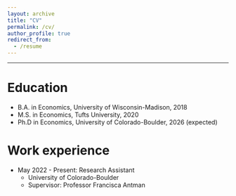 ```yaml
---
layout: archive
title: "CV"
permalink: /cv/
author_profile: true
redirect_from:
  - /resume
---
```

<hr>


Education
======
* B.A. in Economics, University of Wisconsin-Madison, 2018
* M.S. in Economics, Tufts University, 2020
* Ph.D in Economics, University of Colorado-Boulder, 2026 (expected)

Work experience
======
* May 2022 - Present: Research Assistant
  * University of Colorado-Boulder
  * Supervisor: Professor Francisca Antman

